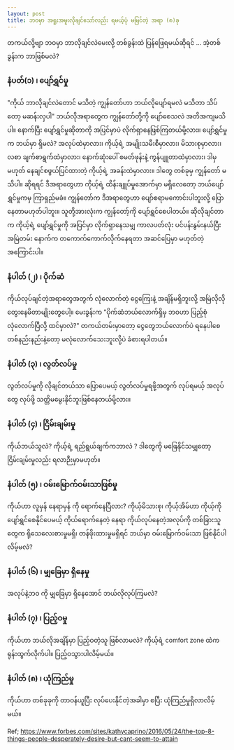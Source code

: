 ```yaml
---
layout: post
title: ဘဝမှာ အရူးအမူးလိုချင်သော်လည်း ရမယ့်ပုံ မမြင်တဲ့ အရာ (၈)ခု
---
```

တကယ်လို့ဗျာ ဘဝမှာ ဘာလိုချင်လဲမေးလို့ တစ်ခွန်းထဲ ပြန်ဖြေရမယ်ဆိုရင် ... အဲ့တစ်ခွန်းက ဘာဖြစ်မလဲ?


### နံပတ်(၁) ၊ ပျော်ရွှင်မှု
"ကိုယ် ဘာလိုချင်လဲတောင် မသိတဲ့ ကျွန်တော်ဟာ ဘယ်လိုပျော်ရမလဲ မသိတာ သိပ်တော့ မဆန်းလှပါ"
ဘယ်လိုအရာတွေက ကျွန်တော်တို့ကို ပျော်စေသလဲ အတိအကျမသိပါ။ နောက်ပြီး ပျော်ရွှင်မှုဆိုတာကို အပြင်မှာပဲ လိုက်ရှာနေဖြစ်ကြတယ်မို့လား။ ပျော်ရွှင်မှု က ဘယ်မှာ ရှိမလဲ? အလုပ်ထဲမှာလား၊ ကိုယ့်ရဲ့ အမျိုးသမီးစီမှာလား၊ မိသားစုမှာလား၊ လစာ ချက်စာရွက်ထဲမှာလား၊ နောက်ဆုံးပေါ် စမတ်ဖုန်းနဲ့ ကွန်ပျူတာထဲမှာလား၊ ဒါမှမဟုတ် နေချင်စဖွယ်ပြင်ထားတဲ့ ကိုယ့်ရဲ့ အခန်းထဲမှာလား။ ဒါတွေ တစ်ခုမှ ကျွန်တော် မသိပါ။ ဆိုရရင် ဒီအရာတွေဟာ ကိုယ့်ရဲ့ ထိန်းချူပ်မှုအောက်မှာ မရှိလေတော့ ဘယ်ပျော်ရွှင်မှုကမှ ကြာရှည်မခံ။ ကျွန်တော်က ဒီအရာတွေဟာ ပျော်စရာမကောင်းပါဘူးလို့ ပြောနေတာမဟုတ်ပါဘူး။ သူတို့အားလုံးက ကျွန်တော့်ကို ပျော်ရွှင်စေပါတယ်။ ဆိုလိုချင်တာက ကိုယ့်ရဲ့ ပျော်ရွှင်မှုကို အပြင်မှာ လိုက်ရှာနေသမျှ ကာလပတ်လုံး ပင်ပန်းနွမ်းနယ်ပြီး အမြဲတမ်း နောက်က တကောက်ကောက်လိုက်နေရတာ အဆင်ပြေမှာ မဟုတ်တဲ့အကြောင်းပါ။

### နံပါတ် (၂) ၊ ပိုက်ဆံ
ကိုယ်လုပ်ချင်တဲ့အရာတွေအတွက် လုံလောက်တဲ့ ငွေကြေးနဲ့ အချိန်မရှိဘူးလို့ အမြဲလိုလို တွေးနေမိတာမျိုးတွေပေါ့။
မေးခွန်းက "ပိုက်ဆံဘယ်လောက်ရှိမှ ဘဝဟာ ပြည့်စုံလုံလောက်ပြီလို့ ထင်မှာလဲ?" တကယ်တမ်းမှာတော့ ငွေတွေဘယ်လောက်ပဲ ရနေပါစေ တစ်နည်းနည်းနဲ့တော့ မလုံလောက်သေးဘူးလို့ပဲ ခံစားရပါတယ်။ 

### နံပါတ် (၃) ၊ လွတ်လပ်မှု
လွတ်လပ်မှုကို လိုချင်တယ်သာ ပြောပေမယ့် လွတ်လပ်မှုရဖို့အတွက် လုပ်ရမယ့် အလုပ်တွေ လုပ်ဖို့ သတ္တိမမွေးနိုင်ဘူးဖြစ်နေတယ်မို့လား။

### နံပါတ် (၄) ၊ ငြိမ်းချမ်းမှု
ကိုယ်ဘယ်သူလဲ? ကိုယ့်ရဲ့ ရည်ရွယ်ချက်ကဘာလဲ ? ဒါတွေကို မဖြေနိုင်သမျှတော့ ငြိမ်းချမ်းမှုလည်း ရလာဉီးမှာမဟုတ်။

### နံပါတ် (၅) ၊ ဝမ်းမြောက်ဝမ်းသာဖြစ်မှု
ကိုယ်ဟာ လူမှန် နေရာမှန် ကို ရောက်နေပြီလား? ကိုယ့်မိသားစု၊ ကိုယ့်အိမ်ဟာ ကိုယ့်ကို ပျော်ရွှင်စေနိုင်ပေမယ့် ကိုယ်ရောက်နေတဲ့ နေရာ ကိုယ်လုပ်နေတဲ့အလုပ်ကို တစ်ခြားသူတွေက ရိုသေလေးစားမှုမရှိ၊ တန်ဖိုးထားမှုမရှိရင် ဘယ်မှာ ဝမ်းမြောက်ဝမ်းသာ ဖြစ်နိုင်ပါလိမ့်မလဲ?


### နံပါတ် (၆) ၊ မျှခြေမှာ ရှိနေမှု
အလုပ်နဲ့ဘဝ ကို မျှခြေမှာ ရှိနေအောင် ဘယ်လိုလုပ်ကြမလဲ?


### နံပါတ် (၇) ၊ ပြည့်ဝမှု
ကိုယ်ဟာ ဘယ်လိုအချိန်မှာ ပြည့်ဝတဲ့သူ ဖြစ်လာမလဲ? ကိုယ့်ရဲ့ comfort zone ထဲက ရုန်းထွက်လိုက်ပါ။ ပြည့်ဝသွားပါလိမ့်မယ်။

### နံပါတ် (၈) ၊ ယုံကြည်မှု
ကိုယ်ဟာ တစ်ခုခုကို တာဝန်ယူပြီး လုပ်ပေးနိုင်တဲ့အခါမှာ စပြီး ယုံကြည်မှုရှိလာလိမ့်မယ်။

Ref;
https://www.forbes.com/sites/kathycaprino/2016/05/24/the-top-8-things-people-desperately-desire-but-cant-seem-to-attain